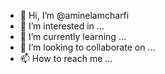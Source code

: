 - 👋 Hi, I’m @aminelamcharfi
- 👀 I’m interested in ...
- 🌱 I’m currently learning ...
- 💞️ I’m looking to collaborate on ...
- 📫 How to reach me ...

<!---
aminelamcharfi/aminelamcharfi is a ✨ special ✨ repository because its `README.md` (this file) appears on your GitHub profile.
You can click the Preview link to take a look at your changes.
--->
